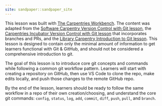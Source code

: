 ```yaml
---
site: sandpaper::sandpaper_site
---
```


This lesson was built with [The Carpentries Workbench](https://carpentries.github.io/sandpaper-docs). The content was adapted from the [Software Carpentry Version Control with Git lesson](https://swcarpentry.github.io/git-novice/), the [Carpentries Incubator Version Control with Git lesson](https://carpentries-incubator.github.io/git-novice-branch-pr/) that incorporates branches and PRs, and the [Library Carpentry Introduction to Git lesson](https://librarycarpentry.github.io/lc-git/). 
This lesson is designed to contain only the minimal amount of information to get learners functional with Git & GitHub, and should not be considered a comprehensive introduction to git.

The goal of this lesson is to introduce core git concepts and commands while following a common git workflow pattern. Learners will start with creating a repository on GitHub, then use VS Code to clone the repo, make edits locally, and push those changes to the remote GitHub repo. 

By the end of the lesson, learners should be ready to follow the same workflow in a repo of their own creation/choosing, and understand the core git commands: `config`, `status`, `log`, `add`, `commit`, `diff`, `push`, `pull`, and `branch`. 

